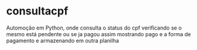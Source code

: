 # consultacpf
Automoção em Python, onde consulta o status do cpf verificando se o mesmo está pendente ou se ja pagou assim mostrando pago e a forma de pagamento e armazenando em outra planilha
